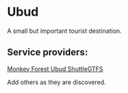 # Ubud
A small but important tourist destination.

## Service providers:

[Monkey Forest Ubud Shuttle](http://www.monkeyforestubud.com/the-monkey-forest-ubud-shuttle/)[GTFS](mfus_gtfs.zip)

Add others as they are discovered.